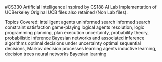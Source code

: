 #CS330 Artificial Intelligence
Inspired by CS188 AI Lab Implementation of UCBerkeley
Original UCB files also retained (Non Lab files).

Topics Covered:
    intelligent agents
    uninformed search
    informed search
    constraint satisfaction
    game-playing
    logical agents 
    resolution, logic programming
    planning, plan execution
    uncertainty, probability theory, probabilistic inference
    Bayesian networks and associated inference algorithms
    optimal decisions under uncertainty
    optimal sequential decisions, Markov decision processes
    learning agents
    inductive learning, decision trees
    neural networks
    Bayesian learning
